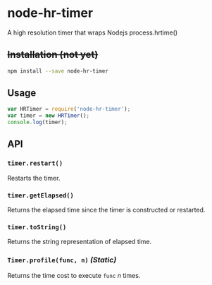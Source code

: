 # node-hr-timer
A high resolution timer that wraps Nodejs process.hrtime()

## ~~Installation (not yet)~~

```sh
npm install --save node-hr-timer
```

## Usage

```js
var HRTimer = require('node-hr-timer');
var timer = new HRTimer();
console.log(timer);
```

## API

### `timer.restart()`

Restarts the timer.

### `timer.getElapsed()`

Returns the elapsed time since the timer is constructed or restarted.

### `timer.toString()`

Returns the string representation of elapsed time.

### `Timer.profile(func, n)` _(Static)_

Returns the time cost to execute `func` *n* times.
